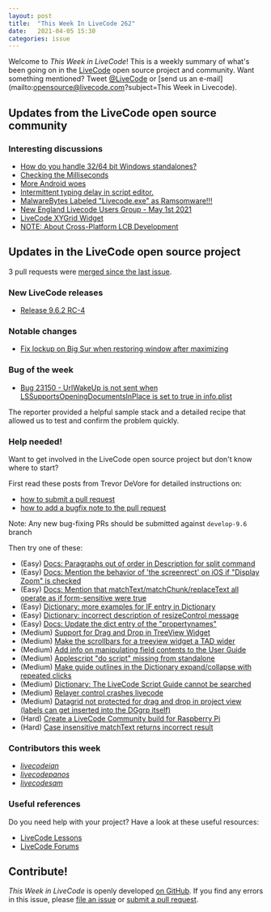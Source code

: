 ```yaml
---
layout: post
title:  "This Week In LiveCode 262"
date:   2021-04-05 15:30
categories: issue
---
```


Welcome to *This Week in LiveCode*!  This is a weekly summary of what's been
going on in the [LiveCode](https://livecode.com/) open source project and
community.  Want something mentioned?  Tweet
[@LiveCode](https://twitter.com/LiveCode) or
[send us an e-mail](mailto:opensource@livecode.com?subject=This Week in Livecode).

## Updates from the LiveCode open source community

<!--
### News & blog posts

- [How I built a Mobile App in LiveCode and Took Over the World](https://livecode.com/how-i-built-a-mobile-app-in-livecode-and-took-over-the-world/)
-->

### Interesting discussions

- [How do you handle 32/64 bit Windows standalones?](https://www.mail-archive.com/use-livecode@lists.runrev.com/msg111839.html)
- [Checking the Milliseconds](https://www.mail-archive.com/use-livecode@lists.runrev.com/msg111853.html)
- [More Android woes](https://www.mail-archive.com/use-livecode@lists.runrev.com/msg111862.html)
- [Intermittent typing delay in script editor.](https://www.mail-archive.com/use-livecode@lists.runrev.com/msg111914.html)
- [ΜalwareBytes Labeled "Livecode.exe" as Ramsomware!!!](https://www.mail-archive.com/use-livecode@lists.runrev.com/msg111926.html)
- [New England Livecode Users Group - May 1st 2021](https://forums.livecode.com/viewtopic.php?t=35735&p=204341#p204341)
- [LiveCode XYGrid Widget](https://www.youtube.com/watch?v=Iodc_JAXUCM)
- [NOTE: About Cross-Platform LCB Development](https://forums.livecode.com/viewtopic.php?t=35703&p=204161#p204161)

## Updates in the LiveCode open source project

3 pull requests were [merged since the last issue](https://github.com/search?q=org%3Alivecode+is%3Apublic+is%3Apr+is%3Amerged+merged%3A2021-04-06..2021-04-12&type=Issues).


### New LiveCode releases

- [Release 9.6.2 RC-4](https://www.mail-archive.com/use-livecode@lists.runrev.com/msg111849.html)



### Notable changes

- [Fix lockup on Big Sur when restoring window after maximizing](https://github.com/livecode/livecode/pull/7548)


### Bug of the week

- [Bug 23150 - UrlWakeUp is not sent when LSSupportsOpeningDocumentsInPlace is set to true in info.plist](https://quality.livecode.com/show_bug.cgi?id=23150)

The reporter provided a helpful sample stack and a detailed recipe that allowed us to test and confirm the problem quickly.


### Help needed!

Want to get involved in the LiveCode open source project but don't know where
to start?  

First read these posts from Trevor DeVore for detailed instructions on:

- [how to submit a pull request](https://www.mail-archive.com/use-livecode@lists.runrev.com/msg98530.html)
- [how to add a bugfix note to the pull request](https://www.mail-archive.com/use-livecode@lists.runrev.com/msg98611.html)

Note: Any new bug-fixing PRs should be submitted against `develop-9.6` branch

Then try one of these:

- (Easy) [Docs: Paragraphs out of order in Description for split command](https://quality.livecode.com/show_bug.cgi?id=23071)
- (Easy) [Docs: Mention the behavior of 'the screenrect' on iOS if "Display Zoom" is checked](https://quality.livecode.com/show_bug.cgi?id=22949)
- (Easy) [Docs: Mention that matchText/matchChunk/replaceText all operate as if form-sensitive were true](https://quality.livecode.com/show_bug.cgi?id=15311)
- (Easy) [Dictionary: more examples for IF entry in Dictionary](https://quality.livecode.com/show_bug.cgi?id=22589)
- (Easy) [Dictionary: incorrect description of resizeControl message](https://quality.livecode.com/show_bug.cgi?id=17118)
- (Easy) [Docs: Update the dict entry of the "propertynames"](https://quality.livecode.com/show_bug.cgi?id=7375)
- (Medium) [Support for Drag and Drop in TreeView Widget](https://quality.livecode.com/show_bug.cgi?id=23147)
- (Medium) [Make the scrollbars for a treeview widget a TAD wider](https://quality.livecode.com/show_bug.cgi?id=23000)
- (Medium) [Add info on manipulating field contents to the User Guide](http://quality.livecode.com/show_bug.cgi?id=18990)
- (Medium) [Applescript "do script" missing from standalone](http://quality.livecode.com/show_bug.cgi?id=20993)
- (Medium) [Make guide outlines in the Dictionary expand/collapse with repeated clicks](http://quality.livecode.com/show_bug.cgi?id=18184)
- (Medium) [Dictionary: The LiveCode Script Guide cannot be searched](http://quality.livecode.com/show_bug.cgi?id=15957)
- (Medium) [Relayer control crashes livecode](https://quality.livecode.com/show_bug.cgi?id=21460)
- (Medium) [Datagrid not protected for drag and drop in project view (labels can get inserted into the DGgrp itself)](https://quality.livecode.com/show_bug.cgi?id=21750)
- (Hard) [Create a LiveCode Community build for Raspberry Pi](http://forums.livecode.com/viewtopic.php?f=76&t=27912)
- (Hard) [Case insensitive matchText returns incorrect result](https://quality.livecode.com/show_bug.cgi?id=15312)


### Contributors this week

- *[livecodeian](https://github.com/livecodeian)*
- *[livecodepanos](https://github.com/livecodepanos)*
- *[livecodesam](https://github.com/livecodesam)*


### Useful references

Do you need help with your project? Have a look at these useful resources:

- [LiveCode Lessons](https://lessons.livecode.com)
- [LiveCode Forums](https://forums.livecode.com/index.php)

<!--
## Other LiveCode News

This section brings you other interesting news from across the LiveCode universe over the last week. This section may include non OSS projects.

- ["tsnet (1) Received HTTP/0.9 when not allowed"?](https://www.mail-archive.com/use-livecode@lists.runrev.com/msg111764.html)
-->
<!---
## Upcoming events

* [New England Livecode Users Group - May 1st 2021](https://forums.livecode.com/viewtopic.php?f=50&t=33729)
--->

## Contribute!

*This Week in LiveCode* is openly developed
[on GitHub](https://github.com/livecode/this-week-in-livecode).
If you find any errors in this issue, please
[file an issue](https://github.com/livecode/this-week-in-livecode/issues) or
[submit a pull request](https://github.com/livecode/this-week-in-livecode/pulls).
